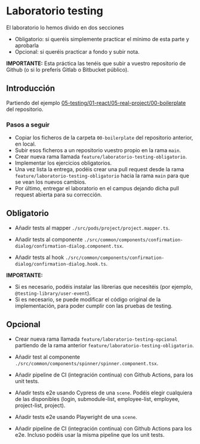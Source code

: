 # Laboratorio testing

El laboratorio lo hemos divido en dos secciones

- Obligatorio: si queréis simplemente practicar el mínimo de esta parte y aprobarla
- Opcional: si queréis practicar a fondo y subir nota.

**IMPORTANTE:** Esta práctica las tenéis que subir a vuestro repositorio de Github (o si lo preferís Gitlab o Bitbucket público).

## Introducción

Partiendo del ejemplo [05-testing/01-react/05-real-project/00-boilerplate](https://github.com/Lemoncode/master-frontend-lemoncode/tree/master/05-testing/01-react/05-real-project/00-boilerplate) del repositorio.

### Pasos a seguir

- Copiar los ficheros de la carpeta `00-boilerplate` del repositorio anterior, en local.
- Subir esos ficheros a un repositorio vuestro propio en la rama `main`.
- Crear nueva rama llamada `feature/laboratorio-testing-obligatorio`.
- Implementar los ejercicios obligatorios.
- Una vez lista la entrega, podéis crear una pull request desde la rama `feature/laboratorio-testing-obligatorio` hacia la rama `main` para que se vean los nuevos cambios.
- Por último, entregar el laboratorio en el campus dejando dicha pull request abierta para su corrección.

## Obligatorio

- Añadir tests al mapper `./src/pods/project/project.mapper.ts`.

- Añadir tests al componente `./src/common/components/confirmation-dialog/confirmation-dialog.component.tsx`.

- Añadir tests al hook `./src/common/components/confirmation-dialog/confirmation-dialog.hook.ts`.

**IMPORTANTE:**
- Si es necesario, podéis instalar las librerias que necesitéis (por ejemplo, `@testing-library/user-event`).
- Si es necesario, se puede modificar el código original de la implementación, para poder cumplir con las pruebas de testing.

## Opcional

- Crear nueva rama llamada `feature/laboratorio-testing-opcional` partiendo de la rama anterior `feature/laboratorio-testing-obligatorio`.

- Añadir test al componente `./src/common/components/spinner/spinner.component.tsx`.

- Añadir pipeline de CI (integración continua) con Github Actions, para los unit tests.

- Añadir tests e2e usando Cypress de una `scene`. Podéis elegir cualquiera de las disponibles (login, submodule-list, employee-list, employee, project-list, project).

- Añadir tests e2e usando Playwright de una `scene`.

- Añadir pipeline de CI (integración continua) con Github Actions para los e2e. Incluso podéis usar la misma pipeline que los unit tests.
